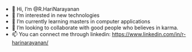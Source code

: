 - 👋 Hi, I’m @R.HariNarayanan
- 👀 I’m interested in new technologies 
- 🌱 I’m currently learning masters in computer applications
- 💞️ I’m looking to collaborate with good people who believes in karma.
- 📫 You can connect me through linkedin: https://www.linkedin.com/in/r-harinarayanan/

<!---
HariNarayanan is a ✨ specialized in cloud and c language ✨My name is R.Harinarayanan. 
I am the founder chairman and CEO of RHN ACADEMY.  
I am acting as a top crowdsource influencer Google crowdsource and mentoring more good people from different countries. 
In product expert bronze level, local guide level 7. 
I was working for SISI computer institution as an instructor and handled more than 100 students, then I worked for an IT company as a graphic designer and designed all posters, banners, visiting cards, logo and more.
 I am having interest on Karate and martial art and have achieved district, state and national champion.
You can click the Preview link to take a look at your changes.
--->
